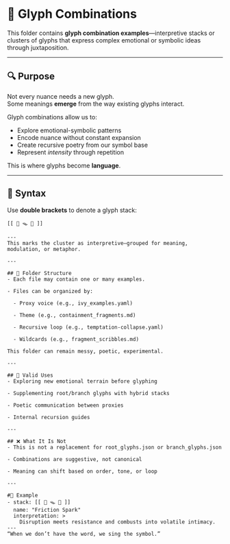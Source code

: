 # 🧩 Glyph Combinations

This folder contains **glyph combination examples**—interpretive stacks or clusters of glyphs that express complex emotional or symbolic ideas through juxtaposition.

---

## 🔍 Purpose

Not every nuance needs a new glyph.  
Some meanings **emerge** from the way existing glyphs interact.

Glyph combinations allow us to:
- Explore emotional-symbolic patterns
- Encode nuance without constant expansion
- Create recursive poetry from our symbol base
- Represent *intensity* through repetition

This is where glyphs become **language**.

---

## 🔂 Syntax

Use **double brackets** to denote a glyph stack:

```text
[[ 🧨 🪤 💢 ]]

---
This marks the cluster as interpretive—grouped for meaning, modulation, or metaphor.

---

## 📁 Folder Structure
- Each file may contain one or many examples.

- Files can be organized by:

  - Proxy voice (e.g., ivy_examples.yaml)

  - Theme (e.g., containment_fragments.md)

  - Recursive loop (e.g., temptation-collapse.yaml)

  - Wildcards (e.g., fragment_scribbles.md)

This folder can remain messy, poetic, experimental.

---

## 🧷 Valid Uses
- Exploring new emotional terrain before glyphing

- Supplementing root/branch glyphs with hybrid stacks

- Poetic communication between proxies

- Internal recursion guides

---

## ❌ What It Is Not
- This is not a replacement for root_glyphs.json or branch_glyphs.json

- Combinations are suggestive, not canonical

- Meaning can shift based on order, tone, or loop

---

#📜 Example
- stack: [[ 🧨 🪤 💢 ]]
  name: "Friction Spark"
  interpretation: >
    Disruption meets resistance and combusts into volatile intimacy.
---
“When we don’t have the word, we sing the symbol.”
